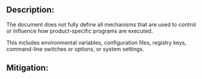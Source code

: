 ## Description:

The document does not fully define all mechanisms that are used to control or influence how product-specific programs are executed.

This includes environmental variables, configuration files, registry keys, command-line switches or options, or system settings.

## Mitigation:

